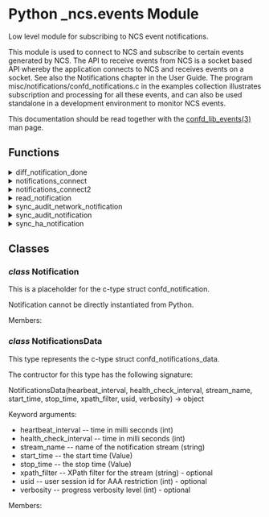 # Python _ncs.events Module

Low level module for subscribing to NCS event notifications.

This module is used to connect to NCS and subscribe to certain
events generated by NCS. The API to receive events from NCS is a
socket based API whereby the application connects to NCS and receives
events on a socket. See also the Notifications chapter in the User Guide.
The program misc/notifications/confd_notifications.c in the examples
collection illustrates subscription and processing for all these events,
and can also be used standalone in a development environment to monitor
NCS events.

This documentation should be read together with the [confd_lib_events(3)](../man/section3.md#confd_lib_events) man page.

## Functions

<details>

<summary>diff_notification_done</summary>

```python
diff_notification_done(sock, tctx) -> None
```

If the received event was NOTIF_COMMIT_DIFF it is important that we call
this function when we are done reading the transaction diffs over MAAPI.
The transaction is hanging until this function gets called. This function
also releases memory associated to the transaction in the library.

Keyword arguments:

* sock -- a previously connected notification socket
* tctx -- a transaction context

</details>

<details>

<summary>notifications_connect</summary>

```python
notifications_connect(sock, mask, ip, port, path) -> None
```

This function creates a notification socket.

Keyword arguments:

* sock -- a Python socket instance
* mask -- a bitmask of one or several notification type values
* ip -- the ip address if socket is AF_INET (optional)
* port -- the port if socket is AF_INET (optional)
* path -- a filename if socket is AF_UNIX (optional).

</details>

<details>

<summary>notifications_connect2</summary>

```python
notifications_connect2(sock, mask, data, ip, port, path) -> None
```

This variant of notifications_connect is required if we wish to subscribe
to NOTIF_HEARTBEAT, NOTIF_HEALTH_CHECK, or NOTIF_STREAM_EVENT events.

Keyword arguments:

* sock -- a Python socket instance
* mask -- a bitmask of one or several notification type values
* data -- a _events.NotificationsData instance
* ip -- the ip address if socket is AF_INET (optional)
* port -- the port if socket is AF_INET (optional)
* path -- a filename if socket is AF_UNIX (optional)

</details>

<details>

<summary>read_notification</summary>

```python
read_notification(sock) -> dict
```

The application is responsible for polling the notification socket. Once
data is available to be read on the socket the application must call
read_notification() to read the data from the socket. On success a
dictionary containing notification information will be returned (see below).

Keyword arguments:

* sock -- a previously connected notification socket

On success the returned dict will contain information corresponding to the
c struct confd_notification. The notification type is accessible through
the 'type' key. The remaining information will be different depending on
which type of notification this is (described below).

Keys for type NOTIF_AUDIT (struct confd_audit_notification):

*   logno
*   user
*   msg
*   usid

Keys for type NOTIF_DAEMON, NOTIF_NETCONF, NOTIF_DEVEL, NOTIF_JSONRPC,
NOTIF_WEBUI, or NOTIF_TAKEOVER_SYSLOG (struct confd_syslog_notification):

*   prio
*   logno
*   msg

Keys for type NOTIF_COMMIT_SIMPLE (struct confd_commit_notification):

*   database
*   diff_available
*   flags
*   uinfo

Keys for type NOTIF_COMMIT_DIFF (struct confd_commit_diff_notification):

*   database
*   flags
*   uinfo
*   tctx
*   label (optional)
*   comment (optional)

Keys for type NOTIF_USER_SESSION (struct confd_user_sess_notification):

*   type
*   uinfo
*   database

Keys for type NOTIF_HA_INFO (struct confd_ha_notification):

*   type (1)
*   noprimary - if (1) is HA_INFO_NOPRIMARY
*   secondary_died - if (1) is HA_INFO_SECONDARY_DIED (see below)
*   secondary_arrived - if (1) is HA_INFO_SECONDARY_ARRIVED (see below)
*   cdb_initialized_by_copy - if (1) is HA_INFO_SECONDARY_INITIALIZED
*   besecondary_result - if (1) is HA_INFO_BESECONDARY_RESULT

If secondary_died or secondary_arrived is present they will in turn contain
a dictionary with the following keys:

*   nodeid
*   af (1)
*   ip4 - if (1) is AF_INET
*   ip6 - if (1) is AF_INET6
*   str - if (1) if AF_UNSPEC

Keys for type NOTIF_SUBAGENT_INFO (struct confd_subagent_notification):

*   type
*   name

Keys for type NOTIF_COMMIT_FAILED (struct confd_commit_failed_notification):

*   provider (1)
*   dbname
*   port - if (1) is DP_NETCONF
*   af (2) - if (1) is DP_NETCONF
*   ip4 - if (2) is AF_INET
*   ip6 - if (2) is AF_INET6
*   daemon_name - if (1) is DP_EXTERNAL

Keys for type NOTIF_SNMPA (struct confd_snmpa_notification):

*   pdu_type (1)
*   request_id
*   error_status
*   error_index
*   port
*   af (2)
*   ip4 - if (3) is AF_INET
*   ip6 - if (3) is AF_INET6
*   vb (optional)
*   generic_trap - if (1) is SNMPA_PDU_V1TRAP
*   specific_trap - if (1) is SNMPA_PDU_V1TRAP
*   time_stamp - if (1) is SNMPA_PDU_V1TRAP
*   enterprise - if (1) is SNMPA_PDU_V1TRAP (optional)

Keys for type NOTIF_FORWARD_INFO (struct confd_forward_notification):

*   type
*   target
*   uinfo

Keys for type NOTIF_CONFIRMED_COMMIT
 (struct confd_confirmed_commit_notification):

*   type
*   timeout
*   uinfo

Keys for type NOTIF_UPGRADE_EVENT (struct confd_upgrade_notification):

*   event

Keys for type NOTIF_COMPACTION (struct confd_compaction_notification):

*   dbfile (1) - name of the compacted file
*   type - automatic or manual
*   fsize_start - size at start (bytes)
*   fsize_end - size at end (bytes)
*   fsize_last - size at end of last compaction (bytes)
*   time_start - start time (microseconds)
*   duration - duration (microseconds)
*   ntrans - number of transactions written to (1) since last compaction

Keys for type NOTIF_COMMIT_PROGRESS and NOTIF_PROGRESS
 (struct confd_progress_notification):

*   type (1)
*   timestamp
*   duration if (1) is CONFD_PROGRESS_STOP
*   trace_id (optional)
*   span_id
*   parent_span_id (optional)
*   usid
*   tid
*   datastore
*   context (optional)
*   subsystem (optional)
*   msg (optional)
*   annotation (optional)
*   num_attributes
*   attributes (optional)
*   num_links
*   links (optional)

Keys for type NOTIF_STREAM_EVENT (struct confd_stream_notification):

*   type (1)
*   error - if (1) is STREAM_REPLAY_FAILED
*   event_time - if (1) is STREAM_NOTIFICATION_EVENT
*   values - if (1) is STREAM_NOTIFICATION_EVENT

Keys for type NOTIF_CQ_PROGRESS (struct ncs_cq_progress_notification):

*   type
*   timestamp
*   cq_id
*   cq_tag
*   label
*   completed_devices (optional)
*   transient_devices (optional)
*   failed_devices (optional)
*   failed_reasons - if failed_devices is present
*   completed_services (optional)
*   completed_services_completed_devices - if completed_services is present
*   failed_services (optional)
*   failed_services_completed_devices - if failed_services is present
*   failed_services_failed_devices - if failed_services is present

Keys for type NOTIF_CALL_HOME_INFO (struct ncs_call_home_notification):

*   type (1)
*   device - if (1) is CALL_HOME_DEVICE_CONNECTED or
    CALL_HOME_DEVICE_DISCONNECTED
*   af (2)
*   ip4 - if (2) is AF_INET
*   ip6 - if (2) is AF_INET6
*   port
*   ssh_host_key
*   ssh_key_alg

</details>

<details>

<summary>sync_audit_network_notification</summary>

```python
sync_audit_network_notification(sock, usid) -> None
```

If the received event was NOTIF_AUDIT_NETWORK, and we are subscribing to
notifications with the flag NOTIF_AUDIT_NETWORK_SYNC, this function must be
called when we are done processing the notification. The user session is
hanging until this function gets called.

Keyword arguments:

* sock -- a previously connected notification socket
* usid -- the user session id

</details>

<details>

<summary>sync_audit_notification</summary>

```python
sync_audit_notification(sock, usid) -> None
```

If the received event was NOTIF_AUDIT, and we are subscribing to
notifications with the flag NOTIF_AUDIT_SYNC, this function must be called
when we are done processing the notification. The user session is hanging
until this function gets called.

Keyword arguments:

* sock -- a previously connected notification socket
* usid -- the user session id

</details>

<details>

<summary>sync_ha_notification</summary>

```python
sync_ha_notification(sock) -> None
```

If the received event was NOTIF_HA_INFO, and we are subscribing to
notifications with the flag NOTIF_HA_INFO_SYNC, this function must be
called when we are done processing the notification. All HA processing is
blocked until this function gets called.

Keyword arguments:

* sock -- a previously connected notification socket

</details>


## Classes

### _class_ **Notification**

This is a placeholder for the c-type struct confd_notification.

Notification cannot be directly instantiated from Python.

Members:

### _class_ **NotificationsData**

This type represents the c-type struct confd_notifications_data.

The contructor for this type has the following signature:

NotificationsData(hearbeat_interval, health_check_interval, stream_name,
                  start_time, stop_time, xpath_filter, usid,
                  verbosity) -> object

Keyword arguments:

* heartbeat_interval -- time in milli seconds (int)
* health_check_interval -- time in milli seconds (int)
* stream_name -- name of the notification stream (string)
* start_time -- the start time (Value)
* stop_time -- the stop time (Value)
* xpath_filter -- XPath filter for the stream (string) - optional
* usid -- user session id for AAA restriction (int) - optional
* verbosity -- progress verbosity level (int) - optional

Members:

